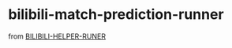 # bilibili-match-prediction-runner
from [BILIBILI-HELPER-RUNER](https://github.com/KurenaiRyu/bilibili-helper-runer)
